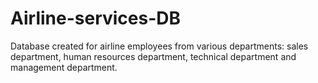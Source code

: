 # Airline-services-DB
Database created for airline employees from various departments: sales department, human resources department, technical department and management department.

